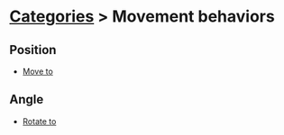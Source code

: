 # [Categories](categories.index.html) > Movement behaviors

## Position

- [Move to](rex_moveto.html)

## Angle

- [Rotate to](rex_rotateto.html)